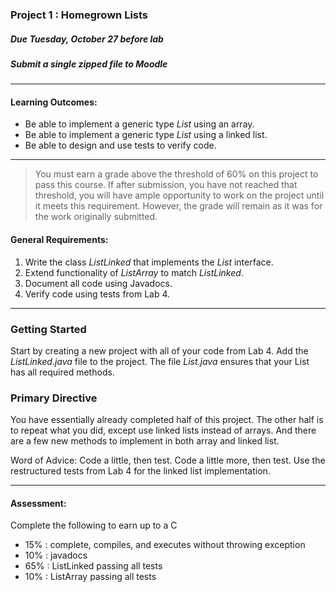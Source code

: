 ### Project 1 : Homegrown Lists
##### Due Tuesday, October 27 before lab
##### Submit a single zipped file to Moodle

<hr>

#### Learning Outcomes:

- Be able to implement a generic type _List_ using an array.
- Be able to implement a generic type _List_ using a linked list.
- Be able to design and use tests to verify code.

<hr>

> You must earn a grade above the threshold of 60% on this project to pass this course. If after submission, you have not reached that threshold, you will have ample opportunity to work on the project until it meets this requirement. However, the grade will remain as it was for the work originally submitted.

#### General Requirements:

1. Write the class _ListLinked_ that implements the _List_ interface.
2. Extend functionality of _ListArray_ to match _ListLinked_.
2. Document all code using Javadocs.
1. Verify code using tests from Lab 4.

<hr>

### Getting Started

Start by creating a new project with all of your code from Lab 4. Add the _ListLinked.java_ file to the project. The file _List.java_ ensures that your List has all required methods.

### Primary Directive

You have essentially already completed half of this project. The other half is to repeat what you did, except use linked lists instead of arrays. And there are a few new methods to implement in both array and linked list.

Word of Advice: Code a little, then test. Code a little more, then test. Use the restructured tests from Lab 4 for the linked list implementation.

<hr>

#### Assessment:

Complete the following to earn up to a C
- 15% : complete, compiles, and executes without throwing exception
- 10% : javadocs
- 65% : ListLinked passing all tests
- 10% : ListArray passing all tests

